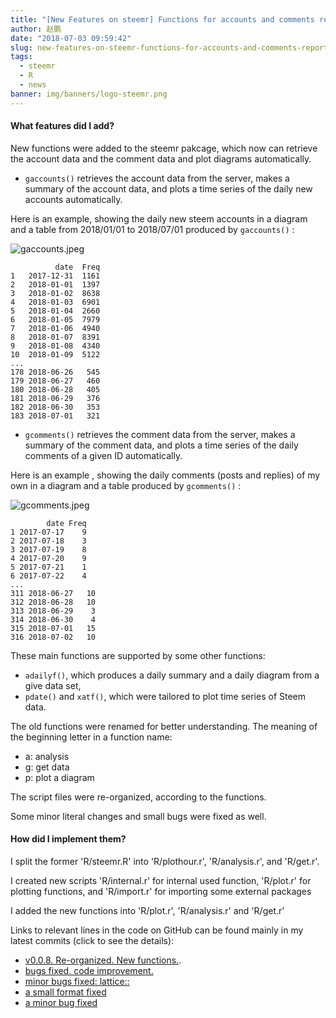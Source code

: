 ```yaml
---
title: "[New Features on steemr] Functions for accounts and comments report!"
author: 赵鹏
date: "2018-07-03 09:59:42"
slug: new-features-on-steemr-functions-for-accounts-and-comments-report
tags: 
  - steemr
  - R
  - news
banner: img/banners/logo-steemr.png
---
```


#### What features did I add?

New functions were added to the steemr pakcage, which now can retrieve the account data and the comment data and plot diagrams automatically. 

<!--more-->

  - `gaccounts()` retrieves the account data from the server, makes a summary of the account data, and plots a time series of the daily new accounts automatically. 

Here is an example, showing the daily new steem accounts in a diagram and a table from 2018/01/01 to 2018/07/01 produced by `gaccounts()` :

![gaccounts.jpeg](https://cdn.steemitimages.com/DQmcyD4WAEAjNXa5eYHmuTF3NPWB62oRPxdX7ZLHE4onCBF/gaccounts.jpeg)

```
          date  Freq
1   2017-12-31  1161
2   2018-01-01  1397
3   2018-01-02  8638
4   2018-01-03  6901
5   2018-01-04  2660
6   2018-01-05  7979
7   2018-01-06  4940
8   2018-01-07  8391
9   2018-01-08  4340
10  2018-01-09  5122
...
178 2018-06-26   545
179 2018-06-27   460
180 2018-06-28   405
181 2018-06-29   376
182 2018-06-30   353
183 2018-07-01   321
```

  - `gcomments()` retrieves the comment data from the server, makes a summary of the comment data, and plots a time series of the daily comments of a given ID automatically.


Here is an example , showing the daily comments (posts and replies) of my own in a diagram and a table produced by `gcomments()` :

![gcomments.jpeg](https://cdn.steemitimages.com/DQmXV6mdahviypxkCDavFAXDs6q5Y5z4tQYrwmvnW7PECN9/gcomments.jpeg)

```
        date Freq
1 2017-07-17    9
2 2017-07-18    3
3 2017-07-19    8
4 2017-07-20    9
5 2017-07-21    1
6 2017-07-22    4
...
311 2018-06-27   10
312 2018-06-28   10
313 2018-06-29    3
314 2018-06-30    4
315 2018-07-01   15
316 2018-07-02   10
```

These main functions are supported by some other functions:

  - `adailyf()`, which produces a daily summary and a daily diagram from a give data set,
  - `pdate()` and `xatf()`, which were tailored to plot time series of Steem data. 


The old functions were renamed for better understanding. The meaning of the beginning letter in a function name:
  - a: analysis
  - g: get data
  - p: plot a diagram

The script files were re-organized, according to the functions.

Some minor literal changes and small bugs were fixed as well.


#### How did I implement them?

I split the former 'R/steemr.R' into 'R/plothour.r', 'R/analysis.r', and 'R/get.r'.

I created new scripts 'R/internal.r' for internal used function, 'R/plot.r' for plotting functions, and 'R/import.r' for importing some external packages

I added the new functions into 'R/plot.r', 'R/analysis.r' and 'R/get.r'

Links to relevant lines in the code on GitHub can be found mainly in my latest commits (click to see the details):

- [v0.0.8. Re-organized. New functions.](https://github.com/pzhaonet/steemr/commit/842ddc86a681b0253b321f7665b91ae71fa54240).
- [bugs fixed. code improvement.](https://github.com/pzhaonet/steemr/commit/4e0f0da847035d9cd7a543c1b1abdb0b20021b62)
- [minor bugs fixed: lattice::](https://github.com/pzhaonet/steemr/commit/dbe3067d47d9d688f1e8a5ef1c95bfa9594cd84a)
- [a small format fixed](https://github.com/pzhaonet/steemr/commit/062db75b03295a613b371e59ae2243ddb33b96c8)
- [a minor bug fixed](https://github.com/pzhaonet/steemr/commit/83c76052046a833f8615dd2a7b74d8121cd225bc)
